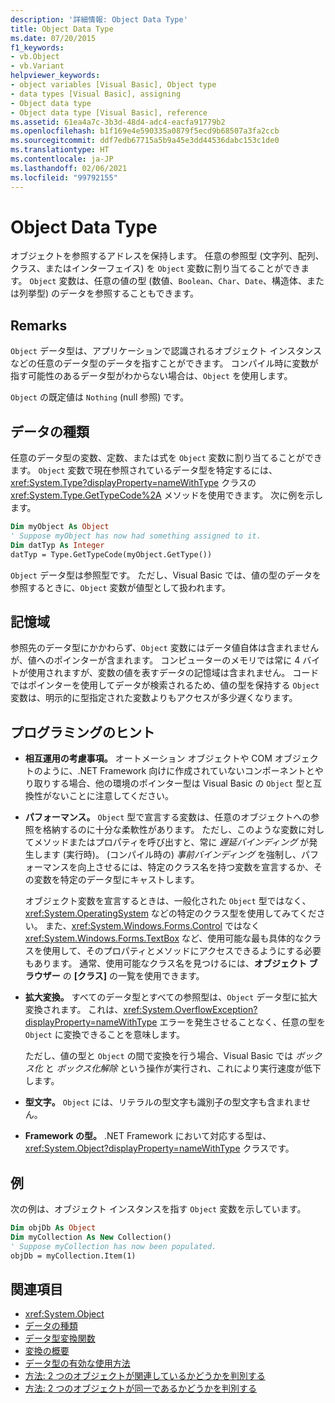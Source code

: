 ```yaml
---
description: '詳細情報: Object Data Type'
title: Object Data Type
ms.date: 07/20/2015
f1_keywords:
- vb.Object
- vb.Variant
helpviewer_keywords:
- object variables [Visual Basic], Object type
- data types [Visual Basic], assigning
- Object data type
- Object data type [Visual Basic], reference
ms.assetid: 61ea4a7c-3b3d-48d4-adc4-eacfa91779b2
ms.openlocfilehash: b1f169e4e590335a0879f5ecd9b68507a3fa2ccb
ms.sourcegitcommit: ddf7edb67715a5b9a45e3dd44536dabc153c1de0
ms.translationtype: HT
ms.contentlocale: ja-JP
ms.lasthandoff: 02/06/2021
ms.locfileid: "99792155"
---
```

# <a name="object-data-type"></a>Object Data Type

オブジェクトを参照するアドレスを保持します。 任意の参照型 (文字列、配列、クラス、またはインターフェイス) を `Object` 変数に割り当てることができます。 `Object` 変数は、任意の値の型 (数値、`Boolean`、`Char`、`Date`、構造体、または列挙型) のデータを参照することもできます。

## <a name="remarks"></a>Remarks

`Object` データ型は、アプリケーションで認識されるオブジェクト インスタンスなどの任意のデータ型のデータを指すことができます。 コンパイル時に変数が指す可能性のあるデータ型がわからない場合は、`Object` を使用します。

`Object` の既定値は `Nothing` (null 参照) です。

## <a name="data-types"></a>データの種類

任意のデータ型の変数、定数、または式を `Object` 変数に割り当てることができます。 `Object` 変数で現在参照されているデータ型を特定するには、<xref:System.Type?displayProperty=nameWithType> クラスの <xref:System.Type.GetTypeCode%2A> メソッドを使用できます。 次に例を示します。

```vb
Dim myObject As Object
' Suppose myObject has now had something assigned to it.
Dim datTyp As Integer
datTyp = Type.GetTypeCode(myObject.GetType())
```

`Object` データ型は参照型です。 ただし、Visual Basic では、値の型のデータを参照するときに、`Object` 変数が値型として扱われます。

## <a name="storage"></a>記憶域

参照先のデータ型にかかわらず、`Object` 変数にはデータ値自体は含まれませんが、値へのポインターが含まれます。 コンピューターのメモリでは常に 4 バイトが使用されますが、変数の値を表すデータの記憶域は含まれません。 コードではポインターを使用してデータが検索されるため、値の型を保持する `Object` 変数は、明示的に型指定された変数よりもアクセスが多少遅くなります。

## <a name="programming-tips"></a>プログラミングのヒント

- **相互運用の考慮事項。** オートメーション オブジェクトや COM オブジェクトのように、.NET Framework 向けに作成されていないコンポーネントとやり取りする場合、他の環境のポインター型は Visual Basic の `Object` 型と互換性がないことに注意してください。

- **パフォーマンス。** `Object` 型で宣言する変数は、任意のオブジェクトへの参照を格納するのに十分な柔軟性があります。 ただし、このような変数に対してメソッドまたはプロパティを呼び出すと、常に *遅延バインディング* が発生します (実行時)。 (コンパイル時の) *事前バインディング* を強制し、パフォーマンスを向上させるには、特定のクラス名を持つ変数を宣言するか、その変数を特定のデータ型にキャストします。

  オブジェクト変数を宣言するときは、一般化された `Object` 型ではなく、<xref:System.OperatingSystem> などの特定のクラス型を使用してみてください。 また、<xref:System.Windows.Forms.Control> ではなく <xref:System.Windows.Forms.TextBox> など、使用可能な最も具体的なクラスを使用して、そのプロパティとメソッドにアクセスできるようにする必要もあります。 通常、使用可能なクラス名を見つけるには、**オブジェクト ブラウザー** の **[クラス]** の一覧を使用できます。

- **拡大変換。** すべてのデータ型とすべての参照型は、`Object` データ型に拡大変換されます。 これは、<xref:System.OverflowException?displayProperty=nameWithType> エラーを発生させることなく、任意の型を `Object` に変換できることを意味します。

  ただし、値の型と `Object` の間で変換を行う場合、Visual Basic では *ボックス化* と *ボックス化解除* という操作が実行され、これにより実行速度が低下します。

- **型文字。** `Object` には、リテラルの型文字も識別子の型文字も含まれません。

- **Framework の型。** .NET Framework において対応する型は、<xref:System.Object?displayProperty=nameWithType> クラスです。

## <a name="example"></a>例

次の例は、オブジェクト インスタンスを指す `Object` 変数を示しています。

```vb
Dim objDb As Object
Dim myCollection As New Collection()
' Suppose myCollection has now been populated.
objDb = myCollection.Item(1)
```

## <a name="see-also"></a>関連項目

- <xref:System.Object>
- [データの種類](index.md)
- [データ型変換関数](../functions/type-conversion-functions.md)
- [変換の概要](../keywords/conversion-summary.md)
- [データ型の有効な使用方法](../../programming-guide/language-features/data-types/efficient-use-of-data-types.md)
- [方法: 2 つのオブジェクトが関連しているかどうかを判別する](../../programming-guide/language-features/variables/how-to-determine-whether-two-objects-are-related.md)
- [方法: 2 つのオブジェクトが同一であるかどうかを判別する](../../programming-guide/language-features/variables/how-to-determine-whether-two-objects-are-identical.md)
